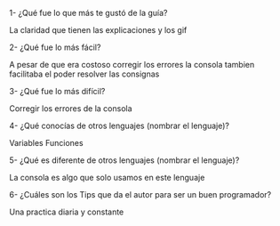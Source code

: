 1- ¿Qué fue lo que más te gustó de la guía?

 La claridad que tienen las explicaciones y los gif

2- ¿Qué fue lo más fácil?

A pesar de que era costoso corregir los errores la consola tambien facilitaba el poder resolver las consignas

3- ¿Qué fue lo más difícil?

Corregir los errores de la consola

4- ¿Qué conocías de otros lenguajes (nombrar el lenguaje)?

Variables
Funciones

5- ¿Qué es diferente de otros lenguajes (nombrar el lenguaje)?

La consola es algo que solo usamos en este lenguaje 

6- ¿Cuáles son los Tips que da el autor para ser un buen programador?

Una practica diaria y constante 
